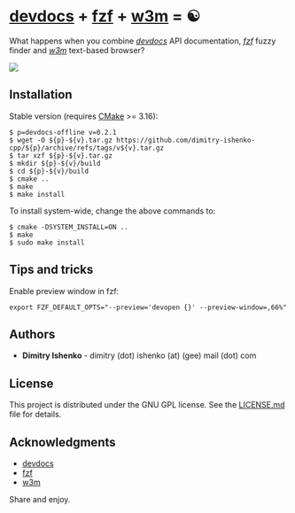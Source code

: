 # [devdocs](https://devdocs.io) + [fzf](https://github.com/junegunn/fzf) + [w3m](https://w3m.sourceforge.net/) = ☯

What happens when you combine _[devdocs](https://devdocs.io)_ API documentation, _[fzf](https://github.com/junegunn/fzf)_ fuzzy finder
and _[w3m](https://w3m.sourceforge.net/)_ text-based browser?

![](./image/showcase.gif)

## Installation

Stable version (requires [CMake](https://cmake.org/) >= 3.16):

```shell
$ p=devdocs-offline v=0.2.1
$ wget -O ${p}-${v}.tar.gz https://github.com/dimitry-ishenko-cpp/${p}/archive/refs/tags/v${v}.tar.gz
$ tar xzf ${p}-${v}.tar.gz
$ mkdir ${p}-${v}/build
$ cd ${p}-${v}/build
$ cmake ..
$ make
$ make install
```

To install system-wide, change the above commands to:
```shell
$ cmake -DSYSTEM_INSTALL=ON ..
$ make
$ sudo make install
```

## Tips and tricks

Enable preview window in fzf:

```shell
export FZF_DEFAULT_OPTS="--preview='devopen {}' --preview-window=,66%"
```

## Authors

* **Dimitry Ishenko** - dimitry (dot) ishenko (at) (gee) mail (dot) com

## License

This project is distributed under the GNU GPL license. See the
[LICENSE.md](LICENSE.md) file for details.

## Acknowledgments

* [devdocs](https://devdocs.io)
* [fzf](https://github.com/junegunn/fzf)
* [w3m](https://w3m.sourceforge.net/)

Share and enjoy.
